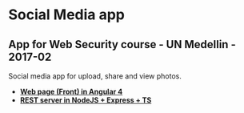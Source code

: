 # Social Media app

## App for Web Security course - UN Medellin - 2017-02

Social media app for upload, share and view photos.

- **[Web page (Front) in Angular 4](./SocialMedia_WebPage)**
- **[REST server in NodeJS + Express + TS](./SocialMedia_Express)**